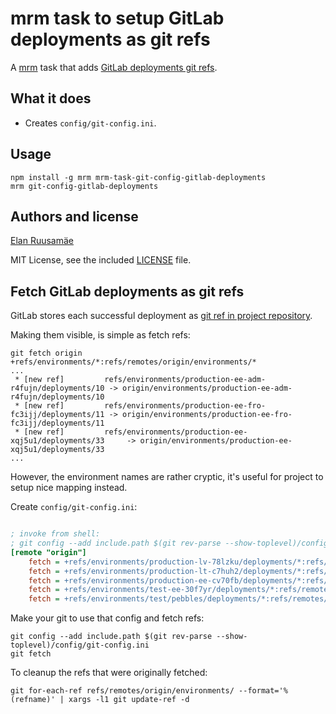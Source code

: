 # mrm task to setup GitLab deployments as git refs

A [mrm] task that adds [GitLab deployments git refs](#fetch-gitlab-deployments-as-git-refs).

[mrm]: https://mrm.js.org/

## What it does

- Creates `config/git-config.ini`.

## Usage

```
npm install -g mrm mrm-task-git-config-gitlab-deployments
mrm git-config-gitlab-deployments
```

## Authors and license

[Elan Ruusamäe](https://github.com/glensc)

MIT License, see the included [LICENSE](LICENSE) file.

## Fetch GitLab deployments as git refs

GitLab stores each successful deployment as [git ref in project repository][check-out-deployments-locally].

Making them visible, is simple as fetch refs:

```
git fetch origin +refs/environments/*:refs/remotes/origin/environments/*
...
 * [new ref]         refs/environments/production-ee-adm-r4fujn/deployments/10 -> origin/environments/production-ee-adm-r4fujn/deployments/10
 * [new ref]         refs/environments/production-ee-fro-fc3ijj/deployments/11 -> origin/environments/production-ee-fro-fc3ijj/deployments/11
 * [new ref]         refs/environments/production-ee-xqj5u1/deployments/33     -> origin/environments/production-ee-xqj5u1/deployments/33
...
```

[check-out-deployments-locally]: https://docs.gitlab.com/ee/ci/environments/#check-out-deployments-locally

However, the environment names are rather cryptic,
it's useful for project to setup nice mapping instead.

Create `config/git-config.ini`:

```ini

; invoke from shell:
; git config --add include.path $(git rev-parse --show-toplevel)/config/git-config.ini
[remote "origin"]
	fetch = +refs/environments/production-lv-78lzku/deployments/*:refs/remotes/origin/environment/production/lv/*
	fetch = +refs/environments/production-lt-c7huh2/deployments/*:refs/remotes/origin/environment/production/lt/*
	fetch = +refs/environments/production-ee-cv70fb/deployments/*:refs/remotes/origin/environment/production/ee/*
	fetch = +refs/environments/test-ee-30f7yr/deployments/*:refs/remotes/origin/environment/test/ee/*
	fetch = +refs/environments/test/pebbles/deployments/*:refs/remotes/origin/environment/test/ee/*
```

Make your git to use that config and fetch refs:

```
git config --add include.path $(git rev-parse --show-toplevel)/config/git-config.ini
git fetch
```

To cleanup the refs that were originally fetched:

```
git for-each-ref refs/remotes/origin/environments/ --format='%(refname)' | xargs -l1 git update-ref -d
```
